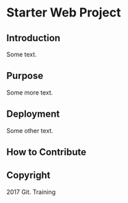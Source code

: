 # Starter Web Project

## Introduction
Some text.

## Purpose
Some more text.

## Deployment
Some other text.

## How to Contribute

## Copyright

2017 Git. Training
